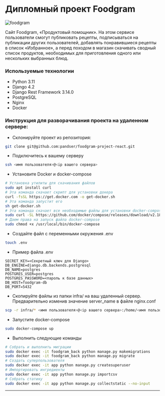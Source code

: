 # Дипломный проект Foodgram
![foodgram](https://github.com/pandser/foodgram-project-react/actions/workflows/foodgram.yml/badge.svg)

Cайт Foodgram, «Продуктовый помощник». 
На этом сервисе пользователи смогут публиковать рецепты, подписываться на публикации других пользователей, добавлять понравившиеся рецепты в список «Избранное», а перед походом в магазин скачивать сводный список продуктов, необходимых для приготовления одного или нескольких выбранных блюд.

### Используемые технологии

- Python 3.11
- Django 4.2
- Django Rest Framework 3.14.0
- PostgreSQL
- Nginx
- Docker

### Инструкция для разворачивания проекта на удаленном сервере:
- Склонируйте проект из репозитория:
```bash
git clone git@github.com:pandser/foodgram-project-react.git
```

- Подключитесь к вашему серверу

```bash
ssh <имя пользователя>@<ip вашего сервера>
```

- Установите Docker и docker-compose
```bash
# Установка утилиты для скачивания файлов
sudo apt install curl
# Эта команда скачает скрипт для установки докера
curl -fsSL https://get.docker.com -o get-docker.sh
# Эта команда запустит его
sh get-docker.sh 
# Эта команда скачает все необходимые файлы для установки docker-compose
sudo curl -SL https://github.com/docker/compose/releases/download/v2.18.1/docker-compose-linux-x86_64 -o /usr/local/bin/docker-compose
# Даем права на запуск файла docker-compose
sudo chmod +x /usr/local/bin/docker-compose
```

- Создайте файл с переменными окружения .env

```bash
touch .env
```

- Пример файла .env

```text
SECRET_KEY=<Секретный ключ для Django>
DB_ENGINE=django.db.backends.postgresql
DB_NAME=postgres
POSTGRES_USER=postgres
POSTGRES_PASSWORD=<пароль к базе данных>
DB_HOST=foodgram-db
DB_PORT=5432
```

- Скопируйте файлы из папки infra/ на ваш удаленный сервер. Предварительно изменив значение server_name в файле nginx.conf

```bash
scp -r infra/* <имя пользователя>@<ip вашего сервера>:/home/<имя пользователя>/
```

- Запустите docker-compose
```bash
sudo docker-compose up
```

- Выполнить следующие команды
```bash
# Собрать и выполнить миграции
sudo docker exec -it foodgram_back python manage.py makemigrations
sudo docker exec -it foodgram_back python manage.py migrate
# Создать суперпользователя
sudo docker exec -it app python manage.py createsuperuser
# Импортировать ингредиенты
sudo docker exec -it app python manage.py importcsv
# Собрать статику
sudo docker exec -it app python manage.py collectstatic --no-input
```

---
